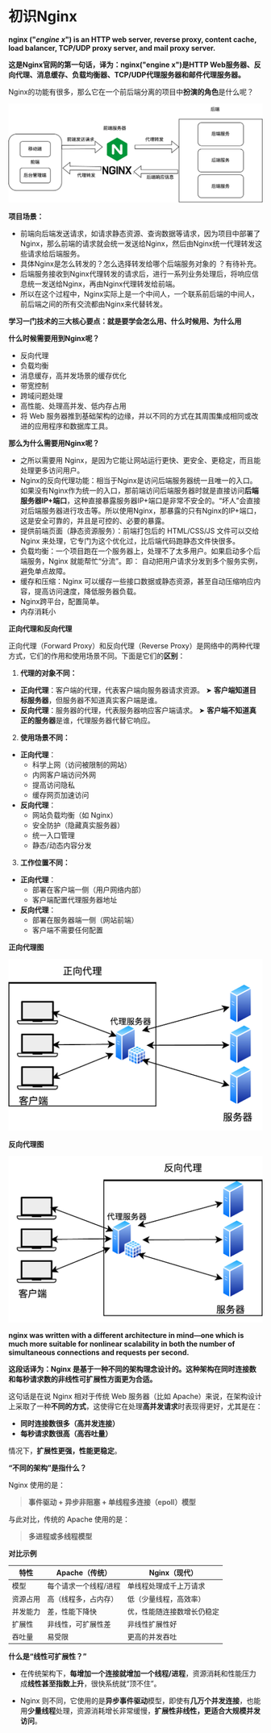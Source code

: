 # 初识Nginx

**nginx ("*engine x*") is an HTTP web server, reverse proxy, content cache, load balancer, TCP/UDP proxy server, and mail proxy server.**

**这是Nginx官网的第一句话，译为：nginx("engine x")是HTTP Web服务器、反向代理、消息缓存、负载均衡器、TCP/UDP代理服务器和邮件代理服务器。**

Nginx的功能有很多，那么它在一个前后端分离的项目中**扮演的角色**是什么呢？

![Nginx架构图](images/Nginx架构图1.png)

**项目场景：**

- 前端向后端发送请求，如请求静态资源、查询数据等请求，因为项目中部署了Nginx，那么前端的请求就会统一发送给Nginx，然后由Nginx统一代理转发这些请求给后端服务。
- 具体Nginx是怎么转发的？怎么选择转发给哪个后端服务对象的 ？有待补充。
- 后端服务接收到Nginx代理转发的请求后，进行一系列业务处理后，将响应信息统一发送给Nginx，再由Nginx代理转发给前端。
- 所以在这个过程中，Nginx实际上是一个中间人，一个联系前后端的中间人，前后端之间的所有交流都由Nginx来代替转发。



**学习一门技术的三大核心要点：就是要学会怎么用、什么时候用、为什么用**



**什么时候需要用到Nginx呢？**

- 反向代理
- 负载均衡
- 消息缓存，高并发场景的缓存优化
- 带宽控制
- 跨域问题处理
- 高性能、处理高并发、低内存占用
- 将 Web 服务器推到基础架构的边缘，并以不同的方式在其周围集成相同或改进的应用程序和数据库工具。



**那么为什么需要用Nginx呢？**

- 之所以需要用 Nginx，是因为它能让网站运行更快、更安全、更稳定，而且能处理更多访问用户。
- Nginx的反向代理功能：相当于Nginx是访问后端服务器统一且唯一的入口。如果没有Nginx作为统一的入口，那前端访问后端服务器时就是直接访问**后端服务器IP+端口**，这种直接暴露服务器IP+端口是非常不安全的。“坏人”会直接对后端服务器进行攻击等。所以使用Nginx，那暴露的只有Nginx的IP+端口，这是安全可靠的，并且是可控的、必要的暴露。
- 提供前端页面（静态资源服务）：前端打包后的 HTML/CSS/JS 文件可以交给 Nginx 来处理，它专门为这个优化过，比后端代码跑静态文件快很多。
- 负载均衡：一个项目跑在一个服务器上，处理不了太多用户。如果启动多个后端服务，Nginx 就能帮忙“分流”。即： 自动把用户请求分发到多个服务实例，避免单点故障。
- 缓存和压缩：Nginx 可以缓存一些接口数据或静态资源，甚至自动压缩响应内容，提高访问速度，降低服务器负载。
- Nginx跨平台，配置简单。
- 内存消耗小



**正向代理和反向代理**

正向代理（Forward Proxy）和反向代理（Reverse Proxy）是网络中的两种代理方式，它们的作用和使用场景不同。下面是它们的**区别**：

1. **代理的对象不同：**

- **正向代理**：客户端的代理，代表客户端向服务器请求资源。
   ➤ **客户端知道目标服务器**，但服务器不知道真实客户端是谁。
- **反向代理**：服务器的代理，代表服务器响应客户端请求。
   ➤ **客户端不知道真正的服务器**是谁，代理服务器代替它响应。

2. **使用场景不同：**

- **正向代理**：
  - 科学上网（访问被限制的网站）
  - 内网客户端访问外网
  - 提高访问隐私
  - 缓存网页加速访问
- **反向代理**：
  - 网站负载均衡（如 Nginx）
  - 安全防护（隐藏真实服务器）
  - 统一入口管理
  - 静态/动态内容分发

3. **工作位置不同：**

- **正向代理**：
  - 部署在客户端一侧（用户网络内部）
  - 客户端配置代理服务器地址
- **反向代理**：
  - 部署在服务器端一侧（网站前端）
  - 客户端不需要任何配置



**正向代理图**

<img src="images/正向代理 (1).png" alt="正向代理 (1)" style="zoom: 50%;" />

**反向代理图**

<img src="images/反向代理.png" alt="反向代理" style="zoom: 50%;" />



**nginx was written with a different architecture in mind—one which is much more suitable for nonlinear scalability in both the number of simultaneous connections and requests per second.**

**这段话译为：Nginx 是基于一种不同的架构理念设计的。这种架构在同时连接数和每秒请求数的非线性可扩展性方面更为合适。**

这句话是在说 Nginx 相对于传统 Web 服务器（比如 Apache）来说，在架构设计上采取了一种**不同的方式**，这使得它在处理**高并发请求**时表现得更好，尤其是在：

- **同时连接数很多（高并发连接）**
- **每秒请求数很高（高吞吐量）**

情况下，**扩展性更强，性能更稳定**。



**“不同的架构”是指什么？**

Nginx 使用的是：

> **事件驱动 + 异步非阻塞 + 单线程多连接（epoll）模型**

与此对比，传统的 Apache 使用的是：

> **多进程或多线程模型**



**对比示例**

| 特性     | Apache（传统）        | Nginx（现代）              |
| -------- | --------------------- | -------------------------- |
| 模型     | 每个请求一个线程/进程 | 单线程处理成千上万请求     |
| 资源占用 | 高（线程多，占内存）  | 低（少量线程，高效率）     |
| 并发能力 | 差，性能下降快        | 优，性能随连接数增长仍稳定 |
| 扩展性   | 非线性，可扩展性差    | 非线性扩展性好             |
| 吞吐量   | 易受限                | 更高的并发吞吐             |



**什么是“线性可扩展性？”**

- 在传统架构下，**每增加一个连接就增加一个线程/进程**，资源消耗和性能压力成**线性甚至指数上升**，很快系统就“顶不住”。

- Nginx 则不同，它使用的是**异步事件驱动**模型，即使有**几万个并发连接**，也能用**少量线程**处理，资源消耗增长非常缓慢，**扩展性非线性，更适合大规模并发访问**。
